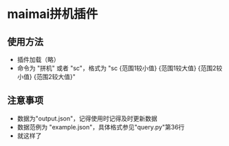 # maimai拼机插件
## 使用方法
- 插件加载（略）
- 命令为 "拼机" 或者 "sc"，格式为 "sc {范围1较小值} {范围1较大值} {范围2较小值} {范围2较大值}"

## 注意事项
- 数据为"output.json"，记得使用时记得及时更新数据
- 数据范例为 "example.json"，具体格式参见"query.py"第36行
- 就这样了